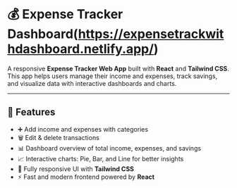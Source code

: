 # 💰 Expense Tracker Dashboard(https://expensetrackwithdashboard.netlify.app/)

A responsive **Expense Tracker Web App** built with **React** and **Tailwind CSS**.  
This app helps users manage their income and expenses, track savings, and visualize data with interactive dashboards and charts.

---

## 🚀 Features

- ➕ Add income and expenses with categories  
- 🗑️ Edit & delete transactions  
- 📊 Dashboard overview of total income, expenses, and savings  
- 📈 Interactive charts: Pie, Bar, and Line for better insights  
- 📱 Fully responsive UI with **Tailwind CSS**  
- ⚡ Fast and modern frontend powered by **React**

